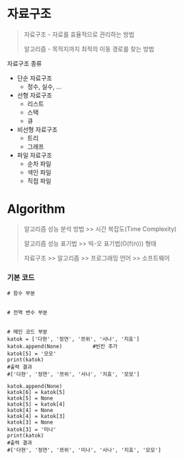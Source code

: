 # 자료구조

> 자료구조 - 자료를 효율적으로 관리하는 방법
>
> 알고리즘 - 목적지까지 최적의 이동 경로를 찾는 방법



자료구조 종류

- 단순 자료구조
  - 정수, 실수, ...
- 선형 자료구조
  - 리스트
  - 스택
  - 큐
- 비선형 자료구조
  - 트리
  - 그래프
- 파일 자료구조
  - 순차 파일
  - 색인 파일
  - 직접 파일



# Algorithm

> 알고리즘 성능 분석 방법 >> 시간 복잡도(Time Complexity)
>
> 알고리즘 성능 표기법 >> 빅-오 표기법(O(f(n))) 형태
>
> 자료구조 >> 알고리즘 >> 프로그래밍 언어 >> 소프트웨어



### 기본 코드

```
# 함수 부분


# 전역 변수 부분


# 메인 코드 부분
katok = ['다현', '정연', '쯔위', '사나', '지효']
katok.append(None)			#빈칸 추가
katok[5] = '모모'
print(katok)
#출력 결과
#['다현', '정연', '쯔위', '사나', '지효', '모모']

katok.append(None)
katok[6] = katok[5]
katok[5] = None
katok[5] = katok[4]
katok[4] = None
katok[4] = katok[3]
katok[3] = None
katok[3] = '미나'
print(katok)
#출력 결과
#['다현', '정연', '쯔위', '미나', '사나', '지효', '모모']
```

